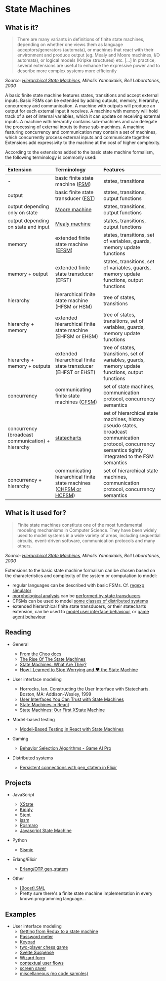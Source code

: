 # State Machines

## What is it?

> There are many variants in definitions of finite state machines, depending on
  whether one views them as language acceptors/generators (automata), or machines that react with their environment and produce output (eg. Mealy and
  Moore machines, I/O automata), or logical models (Kripke structures) etc.
> [...] In practice, several extensions are useful to enhance the expressive power and
to describe more complex systems more efficiently

*Source: [Hierarchical State Machines](https://link.springer.com/content/pdf/10.1007/3-540-44929-9_24.pdf), Mihalis Yannakakis, Bell Laboratories, 2000*

A basic finite state machine features states, transitions and accept external inputs. Basic FSMs can be extended by adding outputs, memory, hierarchy, concurrency and communication. A machine with outputs will produce an output for each external input it receives. A machine with memory will hold track of a set of internal variables, which it can update on receiving external inputs. A machine with hierarchy contains sub-machines and can delegate the processing of external inputs to those sub-machines. A machine featuring concurrency and communication may contain a set of machines, which concurrently process external inputs and communicate together. Extensions add expressivity to the machine at the cost of higher complexity.

According to the extensions added to the basic state machine formalism, the following terminology is commonly used:
 
| Extension | Terminology | Features |
|:---|:---|:---|
| - | basic finite state machine ([FSM](https://en.wikipedia.org/wiki/Finite-state_machine)) | states, transitions |
| output| basic finite state transducer ([FST](https://en.wikipedia.org/wiki/Finite-state_transducer)) | states, transitions, output functions |
| output depending only on state| [Moore machine](https://en.wikipedia.org/wiki/Moore_machine) | states, transitions, output functions |
| output depending on state and input | [Mealy machine](https://en.wikipedia.org/wiki/Mealy_machine) | states, transitions, output functions |
| memory | extended finite state machine ([EFSM](https://en.wikipedia.org/wiki/Extended_finite-state_machine)) | states, transitions, set of variables, guards, memory update functions |
| memory + output| extended finite state transducer (EFST) | states, transitions, set of variables, guards, memory update functions, output functions  |
| hierarchy | hierarchical finite state machine (HFSM or HSM) | tree of states, transitions |
| hierarchy + memory| extended hierarchical finite state machine (EHFSM or EHSM) | tree of states, transitions, set of variables, guards, memory update functions  |
| hierarchy + memory + outputs| extended hierarchical finite state transducer (EHFST or EHST)| tree of states, transitions, set of variables, guards, memory update functions, output functions |
| concurrency| communicating finite state machines ([CFSM](https://en.wikipedia.org/wiki/Communicating_finite-state_machine)) | set of state machines, communication protocol, concurrency semantics |
| concurrency (broadcast communication) + hierarchy | [statecharts](http://www.inf.ed.ac.uk/teaching/courses/seoc/2005_2006/resources/statecharts.pdf)  | set of hierarchical state machines, history pseudo states, broadcast communication protocol, concurrency semantics tightly integrated to the FSM semantics|
| concurrency + hierarchy | communicating hierarchical finite state machines ([CHFSM or HCFSM](https://en.wikipedia.org/wiki/Communicating_finite-state_machine#Communicating_Hierarchical_State_Machine)) | set of hierarchical state machines, communication protocol, concurrency semantics |


## What is it used for?
> Finite state machines constitute one of the most fundamental modeling mechanisms in Computer Science. They have been widely used to model systems in a wide variety of areas, including sequential circuits, event-driven software, communication protocols and many others.

*Source: [Hierarchical State Machines](https://link.springer.com/content/pdf/10.1007/3-540-44929-9_24.pdf), Mihalis Yannakakis, Bell Laboratories, 2000*

Extensions to the basic state machine formalism can be chosen based on the characteristics and complexity of the system or computation to model:
- regular languages can be described with basic FSMs. Cf. [regexp simulator](http://ivanzuzak.info/noam/webapps/fsm_simulator/)
- [morphological analysis](https://en.wikipedia.org/wiki/Morphology_(linguistics)) can be [performed by state transducers](https://www.cs.ubc.ca/~carenini/TEACHING/CPSC503-10/applications-of-finite-state.pdf)
- CFSMs can be used to model [some classes of distributed systems](https://pdfs.semanticscholar.org/b218/d40091ac73be4cf8861991c2dda10008bb8f.pdf)
- extended hierarchical finite state transducers, or their statecharts extension, can be used to [model user interface behaviour](https://medium.com/dailyjs/user-interfaces-you-can-trust-with-state-machines-49de7fa138a6), or [game agent behaviour](http://www.gameaipro.com/GameAIPro/GameAIPro_Chapter04_Behavior_Selection_Algorithms.pdf)

## Reading

- General
  - [From the Choo docs](https://choo.io/docs/state-machines/)
  - [The Rise Of The State Machines](https://www.smashingmagazine.com/2018/01/rise-state-machines/)
  - [State Machines: What Are They?](https://kyleshevlin.com/what-are-state-machines)
  - [How I Learned to Stop Worrying and ❤️ the State Machine](http://raganwald.com/2018/02/23/forde.html)

- User interface modeling
  - Horrocks, Ian. Constructing the User Interface with Statecharts. Boston, MA: Addison-Wesley, 1999
  - [User Interfaces You Can Trust with State Machines](https://medium.com/dailyjs/user-interfaces-you-can-trust-with-state-machines-49de7fa138a6)
  - [State Machines in React](https://gedd.ski/post/state-machines-in-react/)
  - [State Machines: Our First XState Machine](https://kyleshevlin.com/our-first-xstate-machine)

- Model-based testing
  - [Model-Based Testing in React with State Machines](https://css-tricks.com/model-based-testing-in-react-with-state-machines/)

- Gaming
  - [Behavior Selection Algorithms - Game AI Pro](http://www.gameaipro.com/GameAIPro/GameAIPro_Chapter04_Behavior_Selection_Algorithms.pdf)

- Distributed systems
  - [Persistent connections with gen_statem in Elixir](https://andrealeopardi.com/posts/connection-managers-with-gen_statem)

## Projects

- JavaScript
  - [XState](https://github.com/davidkpiano/xstate)
  - [Kingly](https://brucou.github.io/documentation)
  - [Stent](https://github.com/krasimir/stent)
  - [jssm](https://github.com/StoneCypher/jssm)
  - [Rosmaro](https://rosmaro.js.org/)
  - [Javascript State Machine](https://github.com/jakesgordon/javascript-state-machine)

- Python
  - [Sismic](https://sismic.readthedocs.io)

- Erlang/Elixir
  - [Erlang/OTP gen_statem](http://erlang.org/doc/man/gen_statem.html)

- Other
  - [[Boost].SML](https://boost-experimental.github.io/sml)
  - Pretty sure there's a finite state machine implementation in every known programming language...

## Examples

- User interface modeling
  - [Getting from Redux to a state machine](https://krasimirtsonev.com/blog/article/getting-from-redux-to-state-machine-with-stent)
  - [Password meter](https://brucou.github.io/documentation/v1/tutorials/password-meter-ui-implementation.html#Vanilla-js)
  - [Keypad](https://brucou.github.io/documentation/v1/examples/keypad.html)
  - [two-player chess game](https://brucou.github.io/documentation/v1/tutorials/chess-game-ultimate.html)
  - [Svelte Suspense](https://brucou.github.io/documentation/v1/examples/svelte%20suspense.html)
  - [Wizard form](https://brucou.github.io/documentation/v1/examples/wizard-form.html)
  - [contextual user flows](https://github.com/hashicorp/vault)
  - [screen saver](https://medium.com/@carloslfu/modeling-a-screensaver-with-a-statechart-a-real-use-case-f57301682570) 
  - [miscellaneous (no code samples)](https://xstate.js.org/docs/about/showcase.html)
